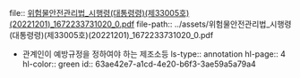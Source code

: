 file:: [위험물안전관리법_시행령(대통령령)(제33005호)(20221201)_1672233731020_0.pdf](../assets/위험물안전관리법_시행령(대통령령)(제33005호)(20221201)_1672233731020_0.pdf)
file-path:: ../assets/위험물안전관리법_시행령(대통령령)(제33005호)(20221201)_1672233731020_0.pdf

- 관계인이 예방규정을 정하여야 하는 제조소등
  ls-type:: annotation
  hl-page:: 4
  hl-color:: green
  id:: 63ae42e7-a1cd-4e20-b6f3-3ae59a5a79a4